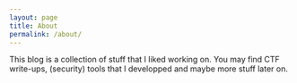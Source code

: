 ```yaml
---
layout: page
title: About
permalink: /about/
---
```


This blog is a collection of stuff that I liked working on. You may find CTF
write-ups, (security) tools that I developped and maybe more stuff later on.

